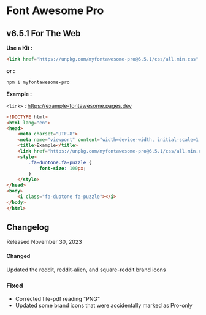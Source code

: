 # Font Awesome Pro
## v6.5.1 For The Web

**Use a Kit :**

```html
<link href="https://unpkg.com/myfontawesome-pro@6.5.1/css/all.min.css" rel="stylesheet"  crossorigin="anonymous">
```

**or :**
```bash
npm i myfontawesome-pro  
```

**Example :**

`<link>` : <https://example-fontawesome.pages.dev>

```html
<!DOCTYPE html>
<html lang="en">
<head>
    <meta charset="UTF-8">
    <meta name="viewport" content="width=device-width, initial-scale=1.0">
    <title>Example</title>
    <link href="https://unpkg.com/myfontawesome-pro@6.5.1/css/all.min.css" rel="stylesheet"  crossorigin="anonymous">
    <style>
        .fa-duotone.fa-puzzle {
            font-size: 100px;
        }
    </style>
</head>
<body>
    <i class="fa-duotone fa-puzzle"></i>
</body>
</html>
```
## Changelog
Released November 30, 2023

####  Changed
Updated the reddit, reddit-alien, and square-reddit brand icons

### Fixed
- Corrected file-pdf reading "PNG"
- Updated some brand icons that were accidentally marked as Pro-only
